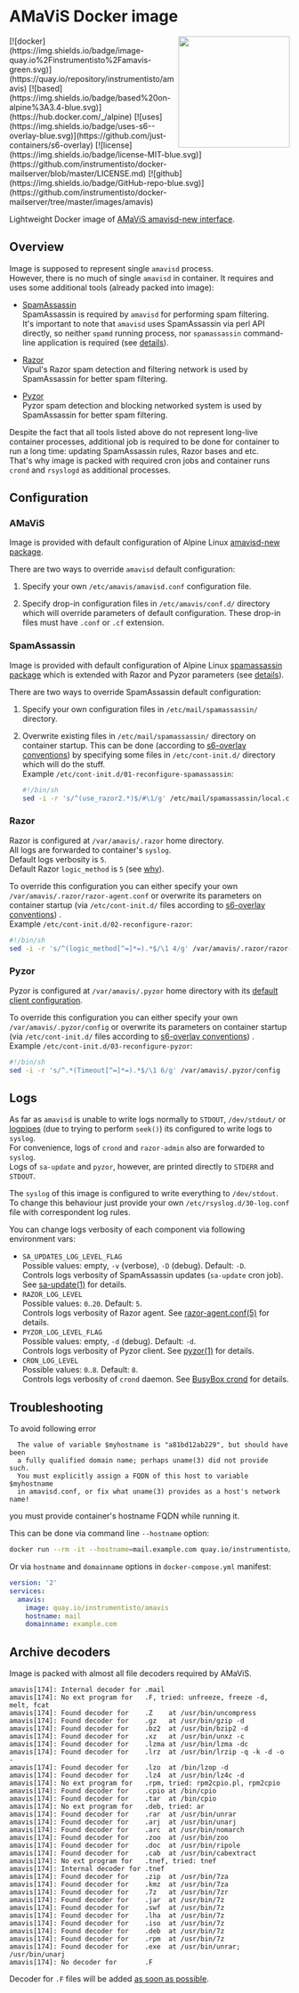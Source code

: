 AMaViS Docker image 
===================

<img align="right" width="200" src="http://amavis.sourceforge.net/images/amavis-2.png">
[![docker](https://img.shields.io/badge/image-quay.io%2Finstrumentisto%2Famavis-green.svg)](https://quay.io/repository/instrumentisto/amavis)
[![based](https://img.shields.io/badge/based%20on-alpine%3A3.4-blue.svg)](https://hub.docker.com/_/alpine)
[![uses](https://img.shields.io/badge/uses-s6--overlay-blue.svg)](https://github.com/just-containers/s6-overlay)
[![license](https://img.shields.io/badge/license-MIT-blue.svg)](https://github.com/instrumentisto/docker-mailserver/blob/master/LICENSE.md)
[![github](https://img.shields.io/badge/GitHub-repo-blue.svg)](https://github.com/instrumentisto/docker-mailserver/tree/master/images/amavis)

Lightweight Docker image of [AMaViS amavisd-new interface](https://www.ijs.si/software/amavisd).



## Overview

Image is supposed to represent single `amavisd` process.  
However, there is no much of single `amavisd` in container. It requires and uses
some additional tools (already packed into image):

* [SpamAssassin](http://spamassassin.apache.org/)  
  SpamAssassin is required by `amavisd` for performing spam filtering.  
  It's important to note that `amavisd` uses SpamAssassin via perl API directly,
  so neither `spamd` running process, nor `spamassassin` 
  command-line application is required (see
  [details](http://mail-archives.apache.org/mod_mbox/spamassassin-users/201001.mbox/%3C4B43FA52.40401@verizon.net%3E)).
  
* [Razor](http://razor.sourceforge.net/)  
  Vipul's Razor spam detection and filtering network is used by SpamAssassin
  for better spam filtering.
  
* [Pyzor](http://pyzor.readthedocs.io/)  
  Pyzor spam detection and blocking networked system is used by SpamAssassin
  for better spam filtering.
  
Despite the fact that all tools listed above do not represent long-live
container processes, additional job is required to be done for container to
run a long time: updating SpamAssassin rules, Razor bases and etc.  
That's why image is packed with required cron jobs and container runs `crond`
and `rsyslogd` as additional processes.



## Configuration

### AMaViS
Image is provided with default configuration of Alpine Linux
[amavisd-new package](https://pkgs.alpinelinux.org/packages?name=amavisd-new).

There are two ways to override `amavisd` default configuration:

1.  Specify your own `/etc/amavis/amavisd.conf` configuration file.

2.  Specify drop-in configuration files in `/etc/amavis/conf.d/` directory
    which will override parameters of default configuration. These drop-in files
    must have `.conf` or `.cf` extension.

### SpamAssassin
Image is provided with default configuration of Alpine Linux
[spamassassin package](https://pkgs.alpinelinux.org/packages?name=spamassassin)
which is extended with Razor and Pyzor parameters (see 
[details](https://github.com/instrumentisto/docker-mailserver/blob/master/images/amavis/rootfs/tmp/spamassassin.local.cf.inc)).

There are two ways to override SpamAssassin default configuration:

1.  Specify your own configuration files in `/etc/mail/spamassassin/` directory.

2.  Overwrite existing files in `/etc/mail/spamassassin/` directory on container
    startup. This can be done (according to
    [s6-overlay conventions](https://github.com/just-containers/s6-overlay#executing-initialization-andor-finalization-tasks))
    by specifying some files in `/etc/cont-init.d/` directory which will do 
    the stuff.  
    Example `/etc/cont-init.d/01-reconfigure-spamassassin`:
    ```bash
    #!/bin/sh
    sed -i -r 's/^(use_razor2.*)$/#\1/g' /etc/mail/spamassassin/local.cf
    ```

### Razor
Razor is configured at `/var/amavis/.razor` home directory.  
All logs are forwarded to container's `syslog`.  
Default logs verbosity is `5`.  
Default Razor `logic_method` is `5` (see [why](https://bugs.debian.org/cgi-bin/bugreport.cgi?bug=247057;msg=30)).

To override this configuration you can either specify your own
`/var/amavis/.razor/razor-agent.conf` or overwrite its parameters on container
startup (via `/etc/cont-init.d/` files according to
[s6-overlay conventions](https://github.com/just-containers/s6-overlay#executing-initialization-andor-finalization-tasks))
.  
Example `/etc/cont-init.d/02-reconfigure-razor`:
```bash
#!/bin/sh
sed -i -r 's/^(logic_method[^=]*=).*$/\1 4/g' /var/amavis/.razor/razor-agent.conf
```

### Pyzor
Pyzor is configured at `/var/amavis/.pyzor` home directory with its
[default client configuration](https://github.com/SpamExperts/pyzor/blob/release-1-0-0/config/config.sample).  

To override this configuration you can either specify your own
`/var/amavis/.pyzor/config` or overwrite its parameters on container
startup (via `/etc/cont-init.d/` files according to
[s6-overlay conventions](https://github.com/just-containers/s6-overlay#executing-initialization-andor-finalization-tasks))
.  
Example `/etc/cont-init.d/03-reconfigure-pyzor`:
```bash
#!/bin/sh
sed -i -r 's/^.*(Timeout[^=]*=).*$/\1 6/g' /var/amavis/.pyzor/config
```



## Logs

As far as `amavisd` is unable to write logs normally to `STDOUT`, `/dev/stdout/`
or [logpipes](https://github.com/docker/docker/issues/6880#issuecomment-170214851)
(due to trying to perform `seek()`) its configured to write logs to `syslog`.  
For convenience, logs of `crond` and `razor-admin` also are forwarded to `syslog`.  
Logs of `sa-update` and `pyzor`, however, are printed directly to `STDERR` and
`STDOUT`.

The `syslog` of this image is configured to write everything to `/dev/stdout`.  
To change this behaviour just provide your own `/etc/rsyslog.d/30-log.conf` file
with correspondent log rules.

You can change logs verbosity of each component via following environment vars:

* `SA_UPDATES_LOG_LEVEL_FLAG`  
  Possible values: empty, `-v` (verbose), `-D` (debug). Default: `-D`.  
  Controls logs verbosity of SpamAssassin updates (`sa-update` cron job).
  See [sa-update(1)](http://linux.die.net/man/1/sa-update) for details.
* `RAZOR_LOG_LEVEL`  
  Possible values: `0`..`20`. Default: `5`.  
  Controls logs verbosity of Razor agent.
  See [razor-agent.conf(5)](http://linux.die.net/man/5/razor-agent.conf) for details.
* `PYZOR_LOG_LEVEL_FLAG`  
  Possible values: empty, `-d` (debug). Default: `-d`.  
  Controls logs verbosity of Pyzor client.
  See [pyzor(1)](http://pwet.fr/man/linux/commandes/pyzor) for details.
* `CRON_LOG_LEVEL`  
  Possible values: `0`..`8`. Default: `8`.  
  Controls logs verbosity of `crond` daemon.
  See [BusyBox crond](https://busybox.net/BusyBox.html#crond) for details.



## Troubleshooting

To avoid following error
```
  The value of variable $myhostname is "a81bd12ab229", but should have been
  a fully qualified domain name; perhaps uname(3) did not provide such.
  You must explicitly assign a FQDN of this host to variable $myhostname
  in amavisd.conf, or fix what uname(3) provides as a host's network name!
```
you must provide container's hostname FQDN while running it.  

This can be done via command line `--hostname` option:
```bash
docker run --rm -it --hostname=mail.example.com quay.io/instrumentisto/amavis
```

Or via `hostname` and `domainname` options in `docker-compose.yml` manifest:
```yaml
version: '2'
services:
  amavis:
    image: quay.io/instrumentisto/amavis
    hostname: mail
    domainname: example.com    
```  



## Archive decoders

Image is packed with almost all file decoders required by AMaViS.
```
amavis[174]: Internal decoder for .mail
amavis[174]: No ext program for   .F, tried: unfreeze, freeze -d, melt, fcat
amavis[174]: Found decoder for    .Z    at /usr/bin/uncompress
amavis[174]: Found decoder for    .gz   at /usr/bin/gzip -d
amavis[174]: Found decoder for    .bz2  at /usr/bin/bzip2 -d
amavis[174]: Found decoder for    .xz   at /usr/bin/unxz -c
amavis[174]: Found decoder for    .lzma at /usr/bin/lzma -dc
amavis[174]: Found decoder for    .lrz  at /usr/bin/lrzip -q -k -d -o -
amavis[174]: Found decoder for    .lzo  at /bin/lzop -d
amavis[174]: Found decoder for    .lz4  at /usr/bin/lz4c -d
amavis[174]: No ext program for   .rpm, tried: rpm2cpio.pl, rpm2cpio
amavis[174]: Found decoder for    .cpio at /bin/cpio
amavis[174]: Found decoder for    .tar  at /bin/cpio
amavis[174]: No ext program for   .deb, tried: ar
amavis[174]: Found decoder for    .rar  at /usr/bin/unrar
amavis[174]: Found decoder for    .arj  at /usr/bin/unarj
amavis[174]: Found decoder for    .arc  at /usr/bin/nomarch
amavis[174]: Found decoder for    .zoo  at /usr/bin/zoo
amavis[174]: Found decoder for    .doc  at /usr/bin/ripole
amavis[174]: Found decoder for    .cab  at /usr/bin/cabextract
amavis[174]: No ext program for   .tnef, tried: tnef
amavis[174]: Internal decoder for .tnef
amavis[174]: Found decoder for    .zip  at /usr/bin/7za
amavis[174]: Found decoder for    .kmz  at /usr/bin/7za
amavis[174]: Found decoder for    .7z   at /usr/bin/7zr
amavis[174]: Found decoder for    .jar  at /usr/bin/7z
amavis[174]: Found decoder for    .swf  at /usr/bin/7z
amavis[174]: Found decoder for    .lha  at /usr/bin/7z
amavis[174]: Found decoder for    .iso  at /usr/bin/7z
amavis[174]: Found decoder for    .deb  at /usr/bin/7z
amavis[174]: Found decoder for    .rpm  at /usr/bin/7z
amavis[174]: Found decoder for    .exe  at /usr/bin/unrar; /usr/bin/unarj
amavis[174]: No decoder for       .F
```

Decoder for `.F` files will be added 
[as soon as possible](https://github.com/instrumentisto/docker-mailserver/issues/1).

